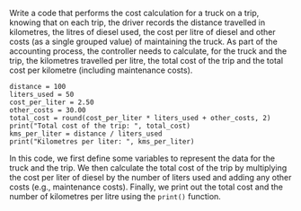   Write a code that performs the cost calculation for a truck on a trip, knowing that on each trip, the driver records the distance travelled in kilometres, the litres of diesel used, the cost per litre of diesel and other costs (as a single grouped value) of maintaining the truck. As part of the accounting process, the controller needs to calculate, for the truck and the trip, the kilometres travelled per litre, the total cost of the trip and the total cost per kilometre (including maintenance costs).

```
distance = 100
liters_used = 50
cost_per_liter = 2.50
other_costs = 30.00
total_cost = round(cost_per_liter * liters_used + other_costs, 2)
print("Total cost of the trip: ", total_cost)
kms_per_liter = distance / liters_used
print("Kilometres per liter: ", kms_per_liter)
```
In this code, we first define some variables to represent the data for the truck and the trip. We then calculate the total cost of the trip by multiplying the cost per liter of diesel by the number of liters used and adding any other costs (e.g., maintenance costs). Finally, we print out the total cost and the number of kilometres per litre using the `print()` function.